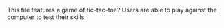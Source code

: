 This file features a game of tic-tac-toe? Users are able to play against the computer to test their skills. 
